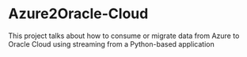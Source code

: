 # Azure2Oracle-Cloud
This project talks about how to consume or migrate data from Azure to Oracle Cloud using streaming from a Python-based application

